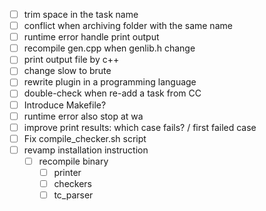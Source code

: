 - [ ] trim space in the task name
- [ ] conflict when archiving folder with the same name
- [ ] runtime error handle print output
- [ ] recompile gen.cpp when genlib.h change
- [ ] print output file by c++
- [ ] change slow to brute
- [ ] rewrite plugin in a programming language
- [ ] double-check when re-add a task from CC
- [ ] Introduce Makefile?
- [ ] runtime error also stop at wa
- [ ] improve print results: which case fails? / first failed case
- [ ] Fix compile_checker.sh script
- [ ] revamp installation instruction
  - [ ] recompile binary  
    - [ ] printer
    - [ ] checkers
    - [ ] tc_parser
